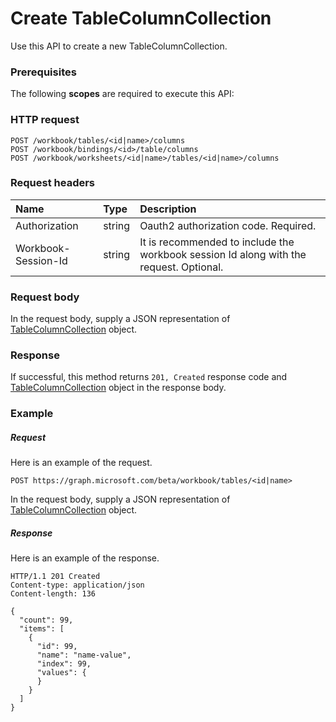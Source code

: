 # Create TableColumnCollection

Use this API to create a new TableColumnCollection.
### Prerequisites
The following **scopes** are required to execute this API: 
### HTTP request
<!-- { "blockType": "ignored" } -->
```http
POST /workbook/tables/<id|name>/columns
POST /workbook/bindings/<id>/table/columns
POST /workbook/worksheets/<id|name>/tables/<id|name>/columns

```
### Request headers
| Name       | Type | Description|
|:---------------|:--------|:----------|
| Authorization  |string | Oauth2 authorization code. Required.| 
| Workbook-Session-Id  |string |It is recommended to include the workbook session Id along with the request. Optional.|

### Request body
In the request body, supply a JSON representation of [TableColumnCollection](../resources/tablecolumncollection.md) object.


### Response
If successful, this method returns `201, Created` response code and [TableColumnCollection](../resources/tablecolumncollection.md) object in the response body.

### Example
##### Request
Here is an example of the request.
<!-- {
  "blockType": "request",
  "name": "create_tablecolumncollection_from_table"
}-->
```http
POST https://graph.microsoft.com/beta/workbook/tables/<id|name>
```
In the request body, supply a JSON representation of [TableColumnCollection](../resources/tablecolumncollection.md) object.
##### Response
Here is an example of the response.
<!-- {
  "blockType": "response",
  "truncated": false,
  "@odata.type": "microsoft.graph.tablecolumncollection"
} -->
```http
HTTP/1.1 201 Created
Content-type: application/json
Content-length: 136

{
  "count": 99,
  "items": [
    {
      "id": 99,
      "name": "name-value",
      "index": 99,
      "values": {
      }
    }
  ]
}
```

<!-- uuid: 8fcb5dbc-d5aa-4681-8e31-b001d5168d79
2015-10-25 14:57:30 UTC -->
<!-- {
  "type": "#page.annotation",
  "description": "Create TableColumnCollection",
  "keywords": "",
  "section": "documentation",
  "tocPath": ""
}-->